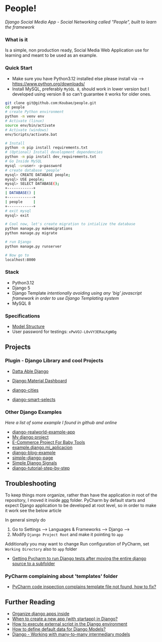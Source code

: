 People!
======

_Django Social Media App - Social Networking called "People", built to learn the framework_


### What is it

Is a simple, non production ready, Social Media Web Application use for learning and meant to be used as an example. 

### Quick Start

* Make sure you have Python3.12 installed else please install via --> https://www.python.org/downloads/
* Install MySQL, preferably `MySQL 8`, should work in lower version but I developed using version 8 so can't guarantee it works for older ones.

```bash
git clone git@github.com:Koubae/people.git
cd people
# create Python environment 
python -m venv env 
# Activate (linux)
source env/bin/activate
# Activate (windows)
env/Scripts/activate.bat

# Install 
python -m pip install requirements.txt
# (Optional) Install development dependencies
python -m pip install dev_requirements.txt
# Go Inside MySQL
mysql -u<user> -p<password
# create database 'people'
mysql> CREATE DATABASE people;
mysql> USE people;
mysql> SELECT DATABASE();
+------------+
| DATABASE() |
+------------+
| people     |
+------------+
# exit mysql 
mysql> exit

# Cool now, let's create migration to intialize the database
python manage.py makemigrations
python manage.py migrate

# run Django 
python manage.py runserver

# Now go to
localhost:8000
```

### Stack

* Python3.12
* Django 5
* Django Template _intentionally avoiding using any 'big' javascript framework in order to use Django Templating system_
* MySQL 8

### Specifications 

* [Model Structure](./model_structure.md)
* User password for testings: `xPwVOJ-L0vVY3ERaLKgWOg`

Projects
---------------

### Plugin - Django Library and cool Projects

* [Datta Able Django](https://github.com/app-generator/django-datta-able)
* [Django Material Dashboard](https://github.com/app-generator/django-material-dashboard)

* [django-cities](https://github.com/coderholic/django-cities)
* [django-smart-selects](https://github.com/jazzband/django-smart-selects)


### Other Django Examples

_Here a list of some example I found in github and online_

* [django-realworld-example-app](https://github.com/gothinkster/django-realworld-example-app/tree/master)
* [My django project](https://github.com/mach1el/my-django)
* [E-Commerce Project For Baby Tools](https://github.com/MET-DEV/Django-E-Commerce)
* [example.django.mi_aplicacion](https://github.com/macagua/example.django.mi_aplicacion)
* [django-blog-example](https://github.com/rgab1508/django-blog-example)
* [simple-django-page](https://github.com/90x-Development/simple-django-page)
* [Simple Django Signals](https://github.com/BaseMax/SimpleDjangoSignals)
* [django-tutorial-step-by-step](https://github.com/consideratecode/django-tutorial-step-by-step)


Troubleshooting
---------------

To keep things more organize, rather than have the application in root of the repository, I moved it inside [app](./app) folder.
PyCharm by default starts and expect Django application to be developed at root level, so in order to make it work see the below article

In general simply do

1. Go to Settings --> Languages & Frameworks --> Django --> 
2. Modify `Django Project Root` and make it pointing to `app` 

Additionally you may want to change Run configuration of PyCharm, set `Working Directory` also to `app` folder


* [Getting Pycharm to run Django tests after moving the entire django source to a subfolder](https://intellij-support.jetbrains.com/hc/en-us/community/posts/115000622670-Getting-Pycharm-to-run-Django-tests-after-moving-the-entire-django-source-to-a-subfolder)


### PyCharm complaining about 'templates' folder

* [PyCharm code inspection complains template file not found, how to fix?](https://stackoverflow.com/questions/20873625/pycharm-code-inspection-complains-template-file-not-found-how-to-fix)


Further Reading
---------------

* [Organize django apps inside](https://stackoverflow.com/questions/73354083/organize-django-apps-inside)
* [When to create a new app (with startapp) in Django?](https://stackoverflow.com/questions/64237/when-to-create-a-new-app-with-startapp-in-django)
* [How to execute external script in the Django environment](https://stackoverflow.com/questions/41825037/how-to-execute-external-script-in-the-django-environment)
* [How to define default data for Django Models?](https://stackoverflow.com/questions/39739439/how-to-define-default-data-for-django-models/39742847#39742847)
* [Django - Working with many-to-many intermediary models](https://docs.djangoproject.com/en/5.0/ref/contrib/admin/#working-with-many-to-many-intermediary-models)